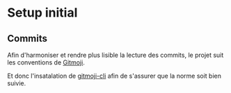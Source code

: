 # Setup initial

## Commits

Afin d'harmoniser et rendre plus lisible la lecture des commits, le projet suit les conventions de [Gitmoji](https://gitmoji.carloscuesta.me/).

Et donc l'insatalation de [gitmoji-cli](https://github.com/carloscuesta/gitmoji-cli) afin de s'assurer que la norme soit bien suivie.
